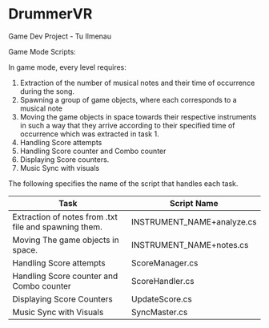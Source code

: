# DrummerVR
Game Dev Project - Tu Ilmenau


Game Mode Scripts:

In game mode, every level requires:

1) Extraction of the number of musical notes and their time of occurrence during the song.
2) Spawning a group of game objects, where each corresponds to a musical note
3) Moving the game objects in space towards their respective instruments in such a
way that they arrive according to their specified time of occurrence which was
extracted in task 1.
4) Handling Score attempts
5) Handling Score counter and Combo counter
6) Displaying Score counters.
7) Music Sync with visuals

The following specifies the name of the script that handles each task.

| Task  | Script Name |
| ------------- | ------------- |
| Extraction of notes from .txt file and spawning them.  | INSTRUMENT_NAME+analyze.cs  |
| Moving The game objects in space.  |  INSTRUMENT_NAME+notes.cs  |
| Handling Score attempts  | ScoreManager.cs  |
| Handling Score counter and Combo counter  | ScoreHandler.cs  |
| Displaying Score Counters  | UpdateScore.cs  |
| Music Sync with Visuals | SyncMaster.cs  |
